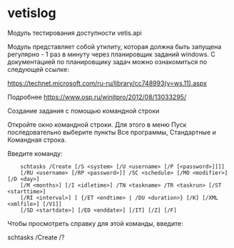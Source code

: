 # vetislog
Модуль  тестирования доступности  vetis.api 



Модуль представляет собой утилиту, которая должна быть запущена
регулярно  - 1 раз в минуту  через планировщик заданий windows.
С документацией по планировщику задач можно ознакомиться 
по следующей ссылке:

https://technet.microsoft.com/ru-ru/library/cc748993(v=ws.11).aspx

Подробнее 
https://www.osp.ru/winitpro/2012/08/13033295/


Cоздание задания с помощью командной строки

Откройте окно командной строки. Для этого в меню Пуск последовательно выберите пункты Все программы, Стандартные и Командная строка.

Введите команду:

        schtasks /Create [/S <system> [/U <username> [/P [<password>]]]]
        [/RU <username> [/RP <password>]] /SC <schedule> [/MO <modifier>] [/D <day>]
        [/M <months>] [/I <idletime>] /TN <taskname> /TR <taskrun> [/ST <starttime>]
        [/RI <interval>] [ {/ET <endtime> | /DU <duration>} [/K] [/XML <xmlfile>] [/V1]]
        [/SD <startdate>] [/ED <enddate>] [/IT] [/Z] [/F]

Чтобы просмотреть справку для этой команды, введите:

schtasks /Create /?

